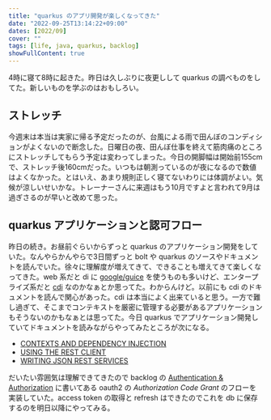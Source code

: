 ```yaml
---
title: "quarkus のアプリ開発が楽しくなってきた"
date: "2022-09-25T13:14:22+09:00"
dates: [2022/09]
cover: ""
tags: [life, java, quarkus, backlog]
showFullContent: true
---
```


4時に寝て8時に起きた。昨日は久しぶりに夜更しして quarkus の調べものをしてた。新しいものを学ぶのはおもしろい。

## ストレッチ

今週末は本当は実家に帰る予定だったのが、台風による雨で田んぼのコンディションがよくないので断念した。日曜日の夜、田んぼ仕事を終えて筋肉痛のところにストレッチしてもらう予定は変わってしまった。今日の開脚幅は開始前155cmで、ストレッチ後160cmだった。いつもは朝測っているのが夜になるので数値はよくなかった。とはいえ、あまり規則正しく寝てないわりには体調がよい。気候が涼しいせいかな。トレーナーさんに来週はもう10月ですよと言われて9月は過ぎさるのが早いと改めて思った。

## quarkus アプリケーションと認可フロー

昨日の続き。お昼前ぐらいからずっと quarkus のアプリケーション開発をしていた。なんやらかんやらで3日間ずっと bolt や quarkus のソースやドキュメントを読んでいた。徐々に理解度が増えてきて、できることも増えてきて楽しくなってきた。web 系だと di に [google/guice](https://github.com/google/guice) を使うものも多いけど、エンタープライズ系だと [cdi](https://quarkus.io/guides/cdi) なのかなぁとか思ってた。わからんけど。以前にも cdi のドキュメントを読んで関心があった。cdi は本当によく出来ていると思う。一方で難し過ぎて、そこまでコンテキストを厳密に管理する必要があるアプリケーションもそうないのかもなぁとは思ってた。今日 quarkus でアプリケーション開発していてドキュメントを読みながらやってみたところが次になる。

* [CONTEXTS AND DEPENDENCY INJECTION](https://quarkus.io/guides/cdi-reference)
* [USING THE REST CLIENT](https://quarkus.io/guides/rest-client)
* [WRITING JSON REST SERVICES](https://quarkus.io/guides/rest-json)

だいたい雰囲気は理解できてきたので backlog の [Authentication & Authorization](https://developer.nulab.com/docs/backlog/auth/) に書いてある oauth2 の *Authorization Code Grant* のフローを実装していた。access token の取得と refresh はできたのでこれを db に保存するのを明日以降にやってみる。
